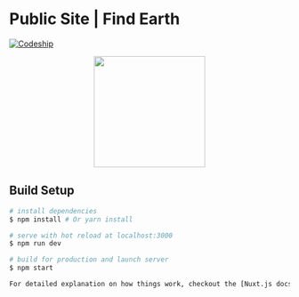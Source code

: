 # Public Site | Find Earth

[![Codeship](https://img.shields.io/codeship/33c10310-d37c-0134-404f-16b6d884a97d/master.svg)]()

<p align="center">
  <img width="200px" src="https://cdn.rawgit.com/FindEarth/web/master/static/animated_logo.svg">
</p>

## Build Setup

``` bash
# install dependencies
$ npm install # Or yarn install

# serve with hot reload at localhost:3000
$ npm run dev

# build for production and launch server
$ npm start

For detailed explanation on how things work, checkout the [Nuxt.js docs](https://github.com/nuxt/nuxt.js).
